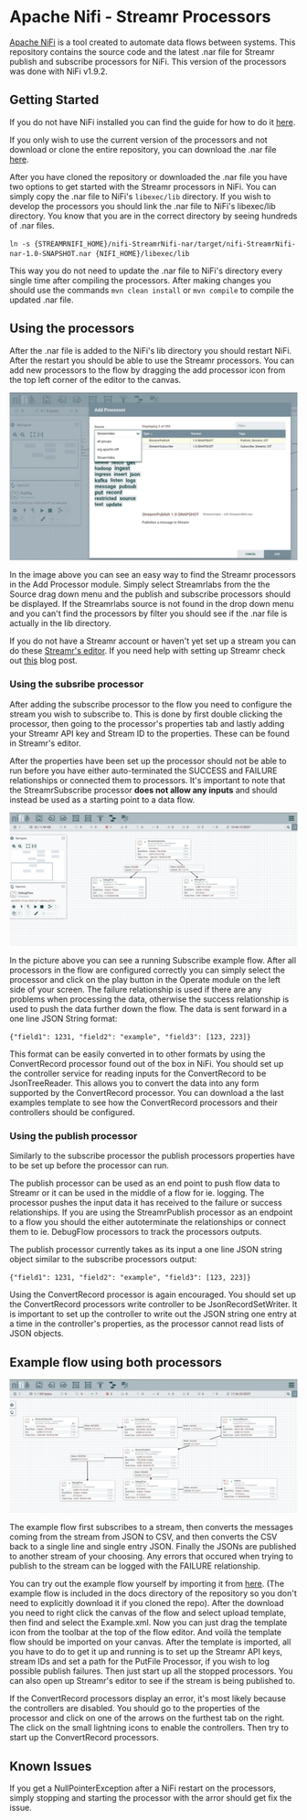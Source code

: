 # Apache Nifi - Streamr Processors

[Apache NiFi](https://nifi.apache.org/) is a tool created to automate data flows between systems. This repository contains the source code and the latest .nar file for Streamr publish and subscribe processors for NiFi. This version of the processors was done with NiFi v1.9.2.

## Getting Started
If you do not have NiFi installed you can find the guide for how to do it [here](https://nifi.apache.org/docs/nifi-docs/html/getting-started.html#downloading-and-installing-nifi).

If you only wish to use the current version of the processors and not download or clone the entire repository, you can download the .nar file [here](./nifi-StreamrNifi-nar/target/nifi-StreamrNifi-nar-1.0-SNAPSHOT.nar). 

After you have cloned the repository or downloaded the .nar file you have two options to get started with the Streamr processors in NiFi. You can simply copy the .nar file to NiFi's `libexec/lib` directory. If you wish to develop the processors you should link the .nar file to NiFi's libexec/lib directory. You know that you are in the correct directory by seeing hundreds of .nar files.

`ln -s {STREAMRNIFI_HOME}/nifi-StreamrNifi-nar/target/nifi-StreamrNifi-nar-1.0-SNAPSHOT.nar {NIFI_HOME}/libexec/lib`

This way you do not need to update the .nar file to NiFi's directory every single time after compiling the processors. After making changes you should use the commands `mvn clean install` or `mvn compile` to compile the updated .nar file. 

## Using the processors

After the .nar file is added to the NiFi's lib directory you should restart NiFi. After the restart you should be able to use the Streamr processors. You can add new processors to the flow by dragging the add processor icon from the top left corner of the editor to the canvas. 

![Finding the processors](./docs/Finding_the_processors.png "Logo Title Text 1")

In the image above you can see an easy way to find the Streamr processors in the Add Processor module. Simply select Streamrlabs from the the Source drag down menu and the publish and subscribe processors should be displayed. If the Streamrlabs source is not found in the drop down menu and you can't find the processors by filter you should see if the .nar file is actually in the lib directory.

If you do not have a Streamr account or haven't yet set up a stream you can do these [Streamr's editor](https://www.streamr.com/canvas/editor). If you need help with setting up Streamr check out [this](https://medium.com/streamrblog/how-to-connect-data-to-streamr-in-5-minutes-1-of-3-9363afd254e6) blog post.

### Using the subsribe processor
After adding the subscribe processor to the flow you need to configure the stream you wish to subscribe to. This is done by first double clicking the processor, then going to the processor's properties tab and lastly adding your Streamr API key and Stream ID to the properties. These can be found in Streamr's editor.

After the properties have been set up the processor should not be able to run before you have either auto-terminated the SUCCESS and FAILURE relationships or connected them to processors. It's important to note that the StreamrSubscribe processor __does not allow any inputs__ and should instead be used as a starting point to a data flow.

![Running subscribe example](./docs/Subscribe_example.png)

In the picture above you can see a running Subscribe example flow. After all processors in the flow are configured correctly you can simply select the processor and click on the play button in the Operate module on the left side of your screen. The failure relationship is used if there are any problems when processing the data, otherwise the success relationship is used to push the data further down the flow. The data is sent forward in a one line JSON String format:

`{"field1": 1231, "field2": "example", "field3": [123, 223]}`

This format can be easily converted in to other formats by using the ConvertRecord processor found out of the box in NiFi. You should set up the controller service for reading inputs for the ConvertRecord to be JsonTreeReader. This allows you to convert the data into any form supported by the ConvertRecord processor. You can download a the last examples template to see how the ConvertRecord processors and their controllers should be configured.

### Using the publish processor
Similarly to the subscribe processor the publish processors properties have to be set up before the processor can run. 

The publish processor can be used as an end point to push flow data to Streamr or it can be used in the middle of a flow for ie. logging. The processor pushes the input data it has received to the failure or success relationships.  If you are using the StreamrPublish processor as an endpoint to a flow you should the either autoterminate the relationships or connect them to ie. DebugFlow processors to track the processors outputs.

The publish processor currently takes as its input a one line JSON string object similar to the subscribe processors output:

`{"field1": 1231, "field2": "example", "field3": [123, 223]}`

Using the ConvertRecord processor is again encouraged. You should set up the ConvertRecord processors write controller to be JsonRecordSetWriter. It is important to set up the controller to write out the JSON string one entry at a time in the controller's properties, as the processor cannot read lists of JSON objects.

## Example flow using both processors

![Example flow](./docs/Example_flow.png)

The example flow first subscribes to a stream, then converts the messages coming from the stream from JSON to CSV, and then converts the CSV back to a single line and single entry JSON. Finally the JSONs are published to another stream of your choosing. Any errors that occured when trying to publish to the stream can be logged with the FAILURE relationship.

You can try out the example flow yourself by importing it from [here](./docs/Example.xml). (The example flow is included in the docs directory of the repository so you don't need to explicitly download it if you cloned the repo). After the download you need to right click the canvas of the flow and select upload template, then find and select the Example.xml. Now you can just drag the template icon from the toolbar at the top of the flow editor. And voilà the template flow should be imported on your canvas. After the template is imported, all you have to do to get it up and running is to set up the Streamr API keys, stream IDs and set a path for the PutFile Processor, if you wish to log possible publish failures. Then just start up all the stopped processors. You can also open up Streamr's editor to see if the stream is being published to.

If the ConvertRecord processors display an error, it's most likely because the controllers are disabled. You should go to the properties of the processor and click on one of the arrows on the furthest tab on the right. The click on the small lightning icons to enable the controllers. Then try to start up the ConvertRecord processors.


## Known Issues
If you get a NullPointerException after a NiFi restart on the processors, simply stopping and starting the processor with the arror should get fix the issue.